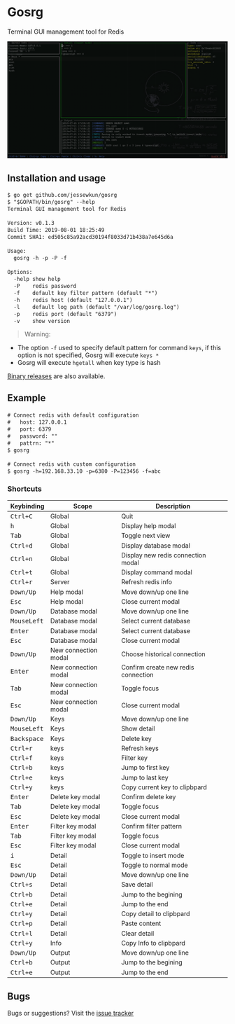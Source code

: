# Gosrg

Terminal GUI management tool for Redis

![Gosrg](https://raw.githubusercontent.com/jessewkun/gosrg/master/docs/images/Screenshots.png)

## Installation and usage

```
$ go get github.com/jessewkun/gosrg
$ "$GOPATH/bin/gosrg" --help
Terminal GUI management tool for Redis

Version: v0.1.3
Build Time: 2019-08-01 18:25:49
Commit SHA1: ed505c85a92acd30194f8033d71b438a7e645d6a

Usage:
  gosrg -h -p -P -f

Options:
  -help show help
  -P	redis password
  -f	default key filter pattern (default "*")
  -h	redis host (default "127.0.0.1")
  -l	default log path (default "/var/log/gosrg.log")
  -p	redis port (default "6379")
  -v	show version
```
> Warning:
- The option `-f` used to specify default pattern for command `keys`, if this option is not specified, Gosrg will execute `keys *`
- Gosrg will execute `hgetall` when key type is hash
>>
[Binary releases](https://github.com/jessewkun/gosrg/releases) are also available.


## Example
```
# Connect redis with default configuration
#   host: 127.0.0.1
#   port: 6379
#   password: ""
#   pattrn: "*"
$ gosrg

# Connect redis with custom configuration
$ gosrg -h=192.168.33.10 -p=6380 -P=123456 -f=abc
```

### Shortcuts

Keybinding               | Scope                | Description
-------------------------|----------------------|--------------------------------------------------
<kbd>Ctrl+C</kbd>        | Global               | Quit
<kbd>h</kbd>             | Global               | Display help modal
<kbd>Tab</kbd>           | Global               | Toggle next view
<kbd>Ctrl+d</kbd>        | Global               | Display database modal
<kbd>Ctrl+n</kbd>        | Global               | Display new redis connection modal
<kbd>Ctrl+t</kbd>        | Global               | Display command modal
<kbd>Ctrl+r</kbd>        | Server               | Refresh redis info
<kbd>Down/Up</kbd>       | Help modal           | Move down/up one line
<kbd>Esc</kbd>           | Help modal           | Close current modal
<kbd>Down/Up</kbd>       | Database modal       | Move down/up one line
<kbd>MouseLeft</kbd>     | Database modal       | Select current database
<kbd>Enter</kbd>         | Database modal       | Select current database
<kbd>Esc</kbd>           | Database modal       | Close current modal
<kbd>Down/Up</kbd>       | New connection modal | Choose historical connection
<kbd>Enter</kbd>         | New connection modal | Confirm create new redis connection
<kbd>Tab</kbd>           | New connection modal | Toggle focus
<kbd>Esc</kbd>           | New connection modal | Close current modal
<kbd>Down/Up</kbd>       | Keys                 | Move down/up one line
<kbd>MouseLeft</kbd>     | Keys                 | Show detail
<kbd>Backspace</kbd>     | Keys                 | Delete key
<kbd>Ctrl+r</kbd>        | keys                 | Refresh keys
<kbd>Ctrl+f</kbd>        | keys                 | Filter key
<kbd>Ctrl+b</kbd>        | keys                 | Jump to first key
<kbd>Ctrl+e</kbd>        | keys                 | Jump to last key
<kbd>Ctrl+y</kbd>        | keys                 | Copy current key to clipbpard
<kbd>Enter</kbd>         | Delete key modal     | Confirm delete key
<kbd>Tab</kbd>           | Delete key modal     | Toggle focus
<kbd>Esc</kbd>           | Delete key modal     | Close current modal
<kbd>Enter</kbd>         | Filter key modal     | Confirm filter pattern
<kbd>Tab</kbd>           | Filter key modal     | Toggle focus
<kbd>Esc</kbd>           | Filter key modal     | Close current modal
<kbd>i</kbd>             | Detail               | Toggle to insert mode
<kbd>Esc</kbd>           | Detail               | Toggle to normal mode
<kbd>Down/Up</kbd>       | Detail               | Move down/up one line
<kbd>Ctrl+s</kbd>        | Detail               | Save detail
<kbd>Ctrl+b</kbd>        | Detail               | Jump to the begining
<kbd>Ctrl+e</kbd>        | Detail               | Jump to the end
<kbd>Ctrl+y</kbd>        | Detail               | Copy detail to clipbpard
<kbd>Ctrl+p</kbd>        | Detail               | Paste content
<kbd>Ctrl+l</kbd>        | Detail               | Clear detail
<kbd>Ctrl+y</kbd>        | Info                 | Copy Info to clipbpard
<kbd>Down/Up</kbd>       | Output               | Move down/up one line
<kbd>Ctrl+b</kbd>        | Output               | Jump to the begining
<kbd>Ctrl+e</kbd>        | Output               | Jump to the end



## Bugs

Bugs or suggestions? Visit the [issue tracker](https://github.com/jessewkun/gosrg/issues)
